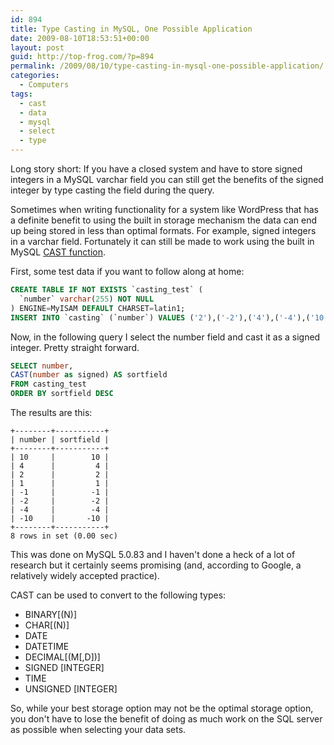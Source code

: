 ```yaml
---
id: 894
title: Type Casting in MySQL, One Possible Application
date: 2009-08-10T18:53:51+00:00
layout: post
guid: http://top-frog.com/?p=894
permalink: /2009/08/10/type-casting-in-mysql-one-possible-application/
categories:
  - Computers
tags:
  - cast
  - data
  - mysql
  - select
  - type
---
```

Long story short: If you have a closed system and have to store signed integers in a MySQL varchar field you can still get the benefits of the signed integer by type casting the field during the query.



Sometimes when writing functionality for a system like WordPress that has a definite benefit to using the built in storage mechanism the data can end up being stored in less than optimal formats. For example, signed integers in a varchar field. Fortunately it can still be made to work using the built in MySQL [CAST function](http://dev.mysql.com/doc/refman/5.0/en/cast-functions.html#function_cast).

First, some test data if you want to follow along at home:

``` sql
CREATE TABLE IF NOT EXISTS `casting_test` (
  `number` varchar(255) NOT NULL
) ENGINE=MyISAM DEFAULT CHARSET=latin1;
INSERT INTO `casting` (`number`) VALUES ('2'),('-2'),('4'),('-4'),('10'),('-10'),('1'),('-1');
```

Now, in the following query I select the number field and cast it as a signed integer. Pretty straight forward.

``` sql
SELECT number,
CAST(number as signed) AS sortfield
FROM casting_test
ORDER BY sortfield DESC
```

The results are this:

```
+--------+-----------+
| number | sortfield |
+--------+-----------+
| 10     |        10 | 
| 4      |         4 | 
| 2      |         2 | 
| 1      |         1 | 
| -1     |        -1 | 
| -2     |        -2 | 
| -4     |        -4 | 
| -10    |       -10 | 
+--------+-----------+
8 rows in set (0.00 sec)
```

This was done on MySQL 5.0.83 and I haven't done a heck of a lot of research but it certainly seems promising (and, according to Google, a relatively widely accepted practice).

CAST can be used to convert to the following types:

  * BINARY[(N)]
  * CHAR[(N)]
  * DATE
  * DATETIME
  * DECIMAL[(M[,D])]
  * SIGNED [INTEGER]
  * TIME
  * UNSIGNED [INTEGER]

So, while your best storage option may not be the optimal storage option, you don't have to lose the benefit of doing as much work on the SQL server as possible when selecting your data sets.